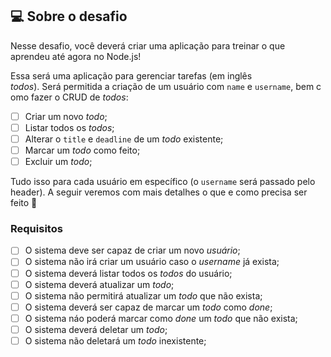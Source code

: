## 💻 Sobre o desafio

Nesse desafio, você deverá criar uma aplicação para treinar o que aprendeu até agora no Node.js!

Essa será uma aplicação para gerenciar tarefas (em inglês *todos*). Será permitida a criação de um usuário com `name` e `username`, bem como fazer o CRUD de *todos*:

- [ ] Criar um novo *todo*;
- [ ] Listar todos os *todos*;
- [ ] Alterar o `title` e `deadline` de um *todo* existente;
- [ ] Marcar um *todo* como feito;
- [ ] Excluir um *todo*;

Tudo isso para cada usuário em específico (o `username` será passado pelo header). A seguir veremos com mais detalhes o que e como precisa ser feito 🚀

### Requisitos

- [ ] O sistema deve ser capaz de criar um novo *usuário*;
- [ ] O sistema não irá criar um usuário caso o *username* já exista;
- [ ] O sistema deverá listar todos os *todos* do usuário;
- [ ] O sistema deverá atualizar um *todo*;
- [ ] O sistema não permitirá atualizar um *todo* que não exista;
- [ ] O sistema deverá ser capaz de marcar um *todo* como *done*;
- [ ] O sistema náo poderá marcar como *done* um *todo* que não exista;
- [ ] O sistema deverá deletar um *todo*;
- [ ] O sistema não deletará um *todo* inexistente;
